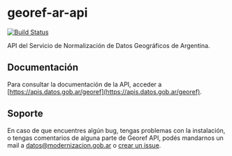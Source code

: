 # georef-ar-api
[![Build Status](https://travis-ci.org/datosgobar/georef-ar-api.svg?branch=master)](https://travis-ci.org/datosgobar/georef-ar-api)

API del Servicio de Normalización de Datos Geográficos de Argentina.

## Documentación
Para consultar la documentación de la API, acceder a [https://apis.datos.gob.ar/georef](https://apis.datos.gob.ar/georef).

## Soporte
En caso de que encuentres algún bug, tengas problemas con la instalación, o tengas comentarios de alguna parte de Georef API, podés mandarnos un mail a [datos@modernizacion.gob.ar](mailto:datos@modernizacion.gob.ar) o [crear un issue](https://github.com/datosgobar/georef-ar-api/issues/new?title=Encontre-un-bug-en-georef-ar-api).
